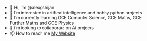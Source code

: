 - 👋 Hi, I’m @alexgshijan
- 👀 I’m interested in artifical intelligence and hobby python projects
- 🌱 I’m currently learning GCE Computer Science, GCE Maths, GCE Further Maths and GCE Physics
- 💞️ I’m looking to collaborate on AI projects
- 📫 How to reach me [My Website](https://cv.shijan.co.uk)

<!---
alexgshijan/alexgshijan is a ✨ special ✨ repository because its `README.md` (this file) appears on your GitHub profile.
You can click the Preview link to take a look at your changes.
--->
